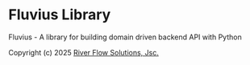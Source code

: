 # Fluvius Library

Fluvius - A library for building domain driven backend API with Python

Copyright (c) 2025 [River Flow Solutions, Jsc.](https://riverflow.solutions)

